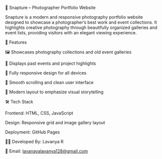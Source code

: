 📸 Snapture – Photographer Portfolio Website

Snapture is a modern and responsive photography portfolio website designed to showcase a photographer’s best work and event collections. It highlights creative photography through beautifully organized galleries and event lists, providing visitors with an elegant viewing experience.

🌟 Features

🖼️ Showcases photography collections and old event galleries

📅 Displays past events and project highlights

📱 Fully responsive design for all devices

💫 Smooth scrolling and clean user interface

🎨 Modern layout to emphasize visual storytelling

🛠️ Tech Stack

Frontend: HTML, CSS, JavaScript

Design: Responsive grid and image gallery layout

Deployment: GitHub Pages

👩‍💻 Developed By: Lavanya R

📧 Email: lavanayalavanya128@gmail.com
